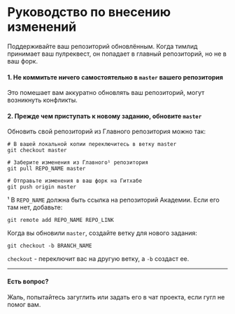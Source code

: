 # Руководство по внесению изменений

Поддерживайте ваш репозиторий обновлённым. Когда тимлид принимает ваш пулреквест, он попадает в главный репозиторий, но не в ваш форк.

#### 1. Не коммитьте ничего самостоятельно в `master` вашего репозитория

Это помешает вам аккуратно обновлять ваш репозиторий, могут возникнуть конфликты.

#### 2. Прежде чем приступать к новому заданию, обновите `master`

Обновить свой репозиторий из Главного репозитория можно так:

```
# В вашей локальной копии переключитесь в ветку master
git checkout master

# Заберите изменения из Главного¹ репозитория
git pull REPO_NAME master

# Отправьте изменения в ваш форк на Гитхабе
git push origin master
```

¹ В `REPO_NAME` должна быть ссылка на репозиторий Академии. Если его там нет, добавьте:

```
git remote add REPO_NAME REPO_LINK
```

Когда вы обновили `master`, создайте ветку для нового задания:

```
git checkout -b BRANCH_NAME
```

`checkout` - переключит вас на другую ветку, а `-b` создаст ее. 

---

#### Есть вопрос?

Жаль, попытайтесь загуглить или задать его в чат проекта, если гугл не помог вам.